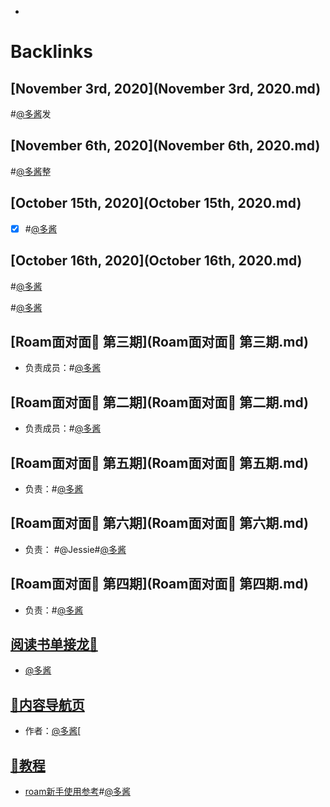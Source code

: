 - 

# Backlinks
## [November 3rd, 2020](November 3rd, 2020.md)

#[@多酱](@多酱.md)发

## [November 6th, 2020](November 6th, 2020.md)

#[@多酱](@多酱.md)整

## [October 15th, 2020](October 15th, 2020.md)
- [x] #[@多酱](@多酱.md)

## [October 16th, 2020](October 16th, 2020.md)
#[@多酱](@多酱.md)


#[@多酱](@多酱.md)

## [Roam面对面🍜 第三期](Roam面对面🍜 第三期.md)
- 负责成员：#[@多酱](@多酱.md)

## [Roam面对面🍜 第二期](Roam面对面🍜 第二期.md)
- 负责成员：#[@多酱](@多酱.md)

## [Roam面对面🍜 第五期](Roam面对面🍜 第五期.md)
- 负责：#[@多酱](@多酱.md)

## [Roam面对面🍜 第六期](Roam面对面🍜 第六期.md)
- 负责： #@Jessie#[@多酱](@多酱.md)

## [Roam面对面🍜 第四期](Roam面对面🍜 第四期.md)
- 负责：#[@多酱](@多酱.md)

## [阅读书单接龙🐲](阅读书单接龙🐲.md)
- [@多酱](@多酱.md)

## [🎈内容导航页](🎈内容导航页.md)
- 作者：[@多酱](@多酱.md)[

## [📘教程](📘教程.md)
- [roam新手使用参考](https://mp.weixin.qq.com/s/oMXPUrk8BEpHWn-KpS_A2w)#[@多酱](@多酱.md)

